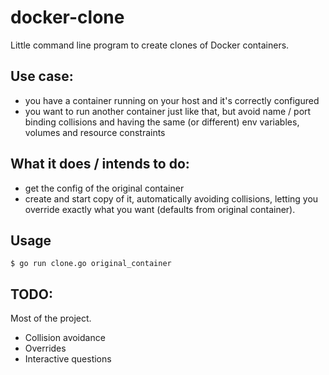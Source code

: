 # docker-clone

Little command line program to create clones of Docker containers.

## Use case:

- you have a container running on your host and it's correctly configured
- you want to run another container just like that, but avoid name / port binding collisions and
having the same (or different) env variables, volumes and resource constraints


## What it does / intends to do:

- get the config of the original container
- create and start copy of it, automatically avoiding collisions, letting you override exactly what you want (defaults from original container).

## Usage

```
$ go run clone.go original_container
```

## TODO:

Most of the project. 

- Collision avoidance
- Overrides
- Interactive questions



